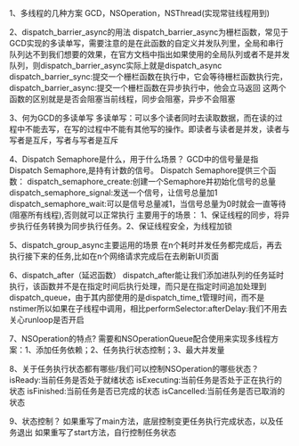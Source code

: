 1、多线程的几种方案
 GCD，NSOperation，NSThread(实现常驻线程用到)

2、dispatch_barrier_async的用法
 dispatch_barrier_async为栅栏函数，常见于GCD实现的多读单写，需要注意的是在此函数的自定义并发队列里，全局和串行队列达不到我们想要的效果，在官方文档中指出如果使用的全局队列或者不是并发队列，则dispatch_barrier_async实际上就是dispatch_async
 dispatch_barrier_sync:提交一个栅栏函数在执行中，它会等待栅栏函数执行完，
 dispatch_barrier_async:提交一个栅栏函数在异步执行中，他会立马返回
 这两个函数的区别就是是否会阻塞当前线程，同步会阻塞，异步不会阻塞

3、何为GCD的多读单写
 多读单写：可以多个读者同时去读取数据，而在读的过程中不能去写，在写的过程中不能有其他写的操作。即读者与读者是并发，读者与写者是互斥，写者与写者是互斥

4、Dispatch Semaphore是什么，用于什么场景？
 GCD中的信号量是指Dispatch Semaphore,是持有计数的信号。
 Dispatch Semaphore提供三个函数：
 dispatch_semaphore_create:创建一个Semaphore并初始化信号的总量
 dispatch_semaphore_signal:发送一个信号，让信号总量加1
 dispatch_semaphore_wait:可以是信号总量减1，当信号总量为0时就会一直等待(阻塞所有线程),否则就可以正常执行
 主要用于的场景：
 1、保证线程的同步，将异步执行任务转换为同步执行任务。2、保证线程安全，为线程加锁

5、dispatch_group_async主要运用的场景
 在n个耗时并发任务都完成后，再去执行接下来的任务,比如在n个网络请求完成后在去刷新UI页面

6、dispatch_after（延迟函数）
 dispatch_after能让我们添加进队列的任务延时执行，该函数并不是在指定时间后执行处理，而只是在指定时间追加处理到dispatch_queue，由于其内部使用的是dispatch_time_t管理时间，而不是nstimer所以如果在子线程中调用，相比performSelector:afterDelay:我们不用去关心runloop是否开启


7、NSOperation的特点?
 需要和NSOperationQueue配合使用来实现多线程方案：1、添加任务依赖；2、任务执行状态控制；3、最大并发量

8、关于任务执行状态都有哪些/我们可以控制NSOperation的哪些状态？
 isReady:当前任务是否处于就绪状态   isExecuting:当前任务是否处于正在执行的状态  isFinished:当前任务是否已完成的状态 isCancelled:当前任务是否已取消的状态

9、状态控制？
 如果重写了main方法，底层控制变更任务执行完成状态，以及任务退出
 如果重写了start方法，自行控制任务状态




